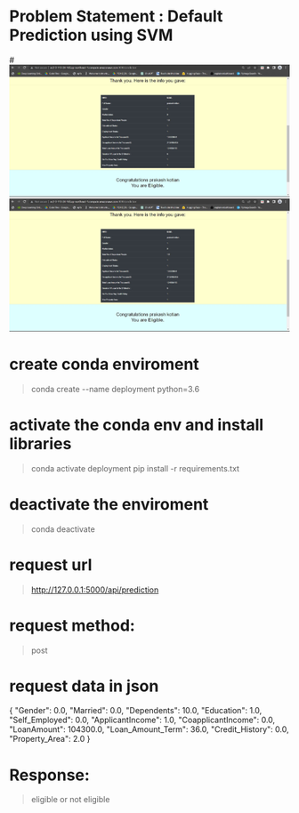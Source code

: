 # Problem Statement : Default Prediction using SVM

#![webpage](/static/webpage.jpg?raw=True "Title")
<img src="/static/webpage.jpg" alt="Webpage Screenshot">


# create conda enviroment
> conda create --name deployment python=3.6

# activate the conda env and install libraries 
> conda activate deployment
> pip install -r requirements.txt 

# deactivate the enviroment
> conda deactivate 



# request url 
> http://127.0.0.1:5000/api/prediction

# request method: 
> post 


# request data in json 

{
 "Gender": 0.0,
 "Married": 0.0,
 "Dependents": 10.0,
 "Education": 1.0,
 "Self_Employed": 0.0,
 "ApplicantIncome": 1.0,
 "CoapplicantIncome": 0.0,
 "LoanAmount": 104300.0,
 "Loan_Amount_Term": 36.0,
 "Credit_History": 0.0,
 "Property_Area": 2.0
}

# Response:

> eligible or not eligible


> 
